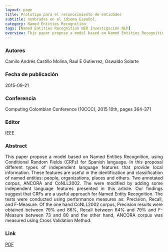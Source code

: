```yaml
---
layout: page
title: Prototipo para el reconocimiento de entidades 
subtitle: nombradas en el idioma Español.
category: Named Entities Recognition
tags: [Named Entities Recognition NER Investigación NLP]
overview: This paper propose a model based on Named Entities Recognition, using Conditional Random Fields (CRFs) for Spanish language.
---
```


### Autores
Camilo Andrés Castillo Molina, Raul E Gutierrez, Oswaldo Solarte

### Fecha de publicación
2015-09-21

### Conferencia
Computing Colombian Conference (10CCC), 2015 10th, pages 364-371

### Editor
IEEE

### Abstract
<p style='text-align: justify;'>
This paper propose a model based on Named Entities Recognition, using Conditional Random Fields (CRFs) for Spanish language. In this proposal different types of independent language features that provide local information. These features are useful in the identification and classification of named entities: people, organizations, places and others. Two annotated corpus, ANCORA and CoNLL2002. The were modified by adding some independent language features presented in this article. Our findings suggest that CRFs are a useful approach for Named Entity Recognition. The tests were conducted using performance measures as: Precision, Recall, and F-Measure. Of the one hand CoNLL2002 corpus, Precision results were obtained between 79% and 86%, Recall between 64% and 79% and F-Measure between 73 and 80 and the other hand, ANCORA corpus was measured using Cross Validation Method.
</p>

### Link
[PDF](https://ieeexplore.ieee.org/document/7333447)
